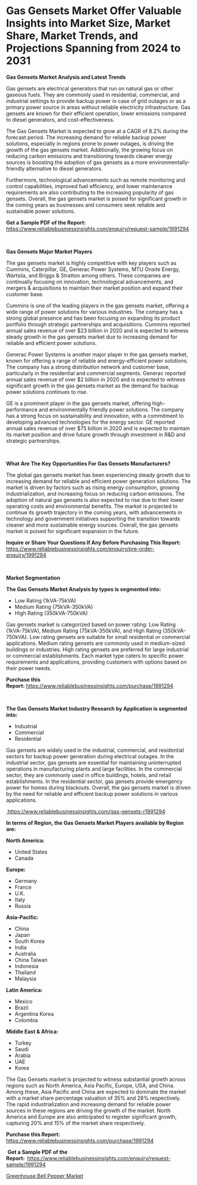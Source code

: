 <p><h1>Gas Gensets Market Offer Valuable Insights into Market Size, Market Share, Market Trends, and Projections Spanning from 2024 to 2031</h1></p><p><strong>Gas Gensets Market Analysis and Latest Trends</strong></p>
<p><p>Gas gensets are electrical generators that run on natural gas or other gaseous fuels. They are commonly used in residential, commercial, and industrial settings to provide backup power in case of grid outages or as a primary power source in areas without reliable electricity infrastructure. Gas gensets are known for their efficient operation, lower emissions compared to diesel generators, and cost-effectiveness.</p><p>The Gas Gensets Market is expected to grow at a CAGR of 8.2% during the forecast period. The increasing demand for reliable backup power solutions, especially in regions prone to power outages, is driving the growth of the gas gensets market. Additionally, the growing focus on reducing carbon emissions and transitioning towards cleaner energy sources is boosting the adoption of gas gensets as a more environmentally-friendly alternative to diesel generators.</p><p>Furthermore, technological advancements such as remote monitoring and control capabilities, improved fuel efficiency, and lower maintenance requirements are also contributing to the increasing popularity of gas gensets. Overall, the gas gensets market is poised for significant growth in the coming years as businesses and consumers seek reliable and sustainable power solutions.</p></p>
<p><strong>Get a Sample PDF of the Report:&nbsp;</strong> <a href="https://www.reliablebusinessinsights.com/enquiry/request-sample/1991294">https://www.reliablebusinessinsights.com/enquiry/request-sample/1991294</a></p>
<p>&nbsp;</p>
<p><strong>Gas Gensets Major Market Players</strong></p>
<p><p>The gas gensets market is highly competitive with key players such as Cummins, Caterpillar, GE, Generac Power Systems, MTU Onsite Energy, Wartsila, and Briggs & Stratton among others. These companies are continually focusing on innovation, technological advancements, and mergers & acquisitions to maintain their market position and expand their customer base.</p><p>Cummins is one of the leading players in the gas gensets market, offering a wide range of power solutions for various industries. The company has a strong global presence and has been focusing on expanding its product portfolio through strategic partnerships and acquisitions. Cummins reported annual sales revenue of over $23 billion in 2020 and is expected to witness steady growth in the gas gensets market due to increasing demand for reliable and efficient power solutions.</p><p>Generac Power Systems is another major player in the gas gensets market, known for offering a range of reliable and energy-efficient power solutions. The company has a strong distribution network and customer base, particularly in the residential and commercial segments. Generac reported annual sales revenue of over $2 billion in 2020 and is expected to witness significant growth in the gas gensets market as the demand for backup power solutions continues to rise.</p><p>GE is a prominent player in the gas gensets market, offering high-performance and environmentally friendly power solutions. The company has a strong focus on sustainability and innovation, with a commitment to developing advanced technologies for the energy sector. GE reported annual sales revenue of over $75 billion in 2020 and is expected to maintain its market position and drive future growth through investment in R&D and strategic partnerships.</p></p>
<p>&nbsp;</p>
<p><strong>What Are The Key Opportunities For Gas Gensets Manufacturers?</strong></p>
<p><p>The global gas gensets market has been experiencing steady growth due to increasing demand for reliable and efficient power generation solutions. The market is driven by factors such as rising energy consumption, growing industrialization, and increasing focus on reducing carbon emissions. The adoption of natural gas gensets is also expected to rise due to their lower operating costs and environmental benefits. The market is projected to continue its growth trajectory in the coming years, with advancements in technology and government initiatives supporting the transition towards cleaner and more sustainable energy sources. Overall, the gas gensets market is poised for significant expansion in the future.</p></p>
<p><strong>Inquire or Share Your Questions If Any Before Purchasing This Report:</strong> <a href="https://www.reliablebusinessinsights.com/enquiry/pre-order-enquiry/1991294">https://www.reliablebusinessinsights.com/enquiry/pre-order-enquiry/1991294</a></p>
<p>&nbsp;</p>
<p><strong>Market Segmentation</strong></p>
<p><strong>The Gas Gensets Market Analysis by types is segmented into:</strong></p>
<p><ul><li>Low Rating (1kVA-75kVA)</li><li>Medium Rating (75kVA-350kVA)</li><li>High Rating (350kVA-750kVA)</li></ul></p>
<p><p>Gas gensets market is categorized based on power rating: Low Rating (1kVA-75kVA), Medium Rating (75kVA-350kVA), and High Rating (350kVA-750kVA). Low rating gensets are suitable for small residential or commercial applications. Medium rating gensets are commonly used in medium-sized buildings or industries. High rating gensets are preferred for large industrial or commercial establishments. Each market type caters to specific power requirements and applications, providing customers with options based on their power needs.</p></p>
<p><strong>Purchase this Report:&nbsp;</strong><a href="https://www.reliablebusinessinsights.com/purchase/1991294">https://www.reliablebusinessinsights.com/purchase/1991294</a></p>
<p>&nbsp;</p>
<p><strong>The Gas Gensets Market Industry Research by Application is segmented into:</strong></p>
<p><ul><li>Industrial</li><li>Commercial</li><li>Residential</li></ul></p>
<p><p>Gas gensets are widely used in the industrial, commercial, and residential sectors for backup power generation during electrical outages. In the industrial sector, gas gensets are essential for maintaining uninterrupted operations in manufacturing plants and large facilities. In the commercial sector, they are commonly used in office buildings, hotels, and retail establishments. In the residential sector, gas gensets provide emergency power for homes during blackouts. Overall, the gas gensets market is driven by the need for reliable and efficient backup power solutions in various applications.</p></p>
<p><a href="https://www.reliablebusinessinsights.com/gas-gensets-r1991294">&nbsp;https://www.reliablebusinessinsights.com/gas-gensets-r1991294</a></p>
<p><strong>In terms of Region, the Gas Gensets Market Players available by Region are:</strong></p>
<p>
    <p> <strong> North America: </strong>
        <ul>
            <li>United States</li>
            <li>Canada</li>
        </ul>
        </p> 
    <p> <strong> Europe: </strong>
        <ul>
            <li>Germany</li>
            <li>France</li>
            <li>U.K.</li>
            <li>Italy</li>
            <li>Russia</li>
        </ul>
        </p> 
    <p> <strong> Asia-Pacific: </strong>
        <ul>
            <li>China</li>
            <li>Japan</li>
            <li>South Korea</li>
            <li>India</li>
            <li>Australia</li>
            <li>China Taiwan</li>
            <li>Indonesia</li>
            <li>Thailand</li>
            <li>Malaysia</li>
        </ul>
        </p> 
    <p> <strong> Latin America: </strong>
        <ul>
            <li>Mexico</li>
            <li>Brazil</li>
            <li>Argentina Korea</li>
            <li>Colombia</li>
        </ul>
        </p> 
    <p> <strong> Middle East & Africa: </strong>
        <ul>
            <li>Turkey</li>
            <li>Saudi</li>
            <li>Arabia</li>
            <li>UAE</li>
            <li>Korea</li>
        </ul>
    </p>
    </p>
<p><p>The Gas Gensets market is projected to witness substantial growth across regions such as North America, Asia Pacific, Europe, USA, and China. Among these, Asia Pacific and China are expected to dominate the market with a market share percentage valuation of 35% and 28% respectively. The rapid industrialization and increasing demand for reliable power sources in these regions are driving the growth of the market. North America and Europe are also anticipated to register significant growth, capturing 20% and 15% of the market share respectively.</p></p>
<p><strong>Purchase this Report: </strong><a href="https://www.reliablebusinessinsights.com/purchase/1991294">https://www.reliablebusinessinsights.com/purchase/1991294</a></p>
<p>&nbsp;<strong>Get a Sample PDF of the Report:&nbsp;&nbsp;</strong><a href="https://www.reliablebusinessinsights.com/enquiry/request-sample/1991294">https://www.reliablebusinessinsights.com/enquiry/request-sample/1991294</a></p>
<p><strong></strong></p>
<p><p><a href="https://github.com/marloy8/Market-Research-Report-List-5/blob/main/greenhouse-bell-pepper-market.md">Greenhouse Bell Pepper Market</a></p></p>